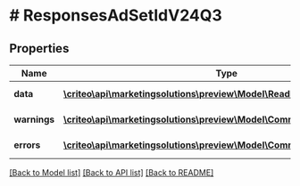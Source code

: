 # # ResponsesAdSetIdV24Q3

## Properties

Name | Type | Description | Notes
------------ | ------------- | ------------- | -------------
**data** | [**\criteo\api\marketingsolutions\preview\Model\ReadModelAdSetIdV24Q3[]**](ReadModelAdSetIdV24Q3.md) |  | [optional] [readonly]
**warnings** | [**\criteo\api\marketingsolutions\preview\Model\CommonProblem[]**](CommonProblem.md) |  | [optional] [readonly]
**errors** | [**\criteo\api\marketingsolutions\preview\Model\CommonProblem[]**](CommonProblem.md) |  | [optional] [readonly]

[[Back to Model list]](../../README.md#models) [[Back to API list]](../../README.md#endpoints) [[Back to README]](../../README.md)
